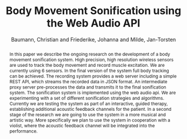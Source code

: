 --- 
title: "Body Movement Sonification using the Web Audio API" 
abstract: "In this paper we describe the ongoing research on the development of a body movement sonification system. High precision, high resolution wireless sensors are used to track the body movement and record muscle excitation. We are currently using 6 sensors. In the final version of the system full body tracking can be achieved. The recording system provides a web server including a simple REST API, which streams the recorded data in JSON format. An intermediate proxy server pre-processes the data and transmits it to the final sonification system. The sonification system is implemented using the web audio api. We are experimenting with a set of different sonification strategies and algorithms. Currently we are testing the system as part of an interactive, guided therapy, establishing additional acoustic feedback channels for the patient. In a second stage of the research we are going to use the system in a more musical and artistic way. More specifically we plan to use the system in cooperation with a violist, where the acoustic feedback channel will be integrated into the performance." 
address: "Berlin" 
author: "Baumann, Christian and Friederike, Johanna and Milde, Jan-Torsten"
webAuthor: "Christian Baumann, Johanna Friederike, Jan-Torsten Milde" 
booktitle: "Proceedings of the International Web Audio Conference" 
editor: "Monschke, Jan and Guttandin, Christoph and Schnell, Norbert and Jenkinson, Thomas and Schaedler, Jack" 
month: "September"
pages: "" 
publisher: "TU Berlin" 
series: "WAC '18"
track: "Paper"  
year: "2018" 
id: "2018_5" 
tags: year2018
media: none 
pdflink: /_data/papers/pdf/2018/2018_5.pdf
ISSN: 2663-5844
---